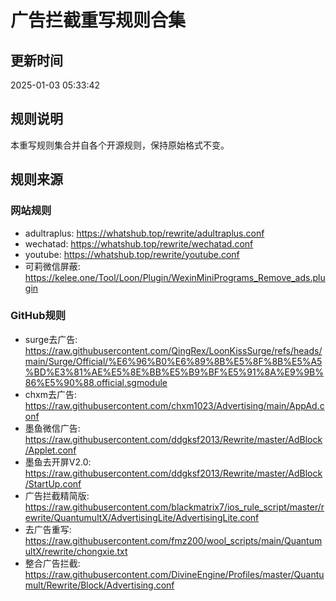 # 广告拦截重写规则合集

## 更新时间
2025-01-03 05:33:42

## 规则说明
本重写规则集合并自各个开源规则，保持原始格式不变。

## 规则来源
### 网站规则
- adultraplus: https://whatshub.top/rewrite/adultraplus.conf
- wechatad: https://whatshub.top/rewrite/wechatad.conf
- youtube: https://whatshub.top/rewrite/youtube.conf
- 可莉微信屏蔽: https://kelee.one/Tool/Loon/Plugin/WexinMiniPrograms_Remove_ads.plugin

### GitHub规则
- surge去广告: https://raw.githubusercontent.com/QingRex/LoonKissSurge/refs/heads/main/Surge/Official/%E6%96%B0%E6%89%8B%E5%8F%8B%E5%A5%BD%E3%81%AE%E5%8E%BB%E5%B9%BF%E5%91%8A%E9%9B%86%E5%90%88.official.sgmodule
- chxm去广告: https://raw.githubusercontent.com/chxm1023/Advertising/main/AppAd.conf
- 墨鱼微信广告: https://raw.githubusercontent.com/ddgksf2013/Rewrite/master/AdBlock/Applet.conf
- 墨鱼去开屏V2.0: https://raw.githubusercontent.com/ddgksf2013/Rewrite/master/AdBlock/StartUp.conf
- 广告拦截精简版: https://raw.githubusercontent.com/blackmatrix7/ios_rule_script/master/rewrite/QuantumultX/AdvertisingLite/AdvertisingLite.conf
- 去广告重写: https://raw.githubusercontent.com/fmz200/wool_scripts/main/QuantumultX/rewrite/chongxie.txt
- 整合广告拦截: https://raw.githubusercontent.com/DivineEngine/Profiles/master/Quantumult/Rewrite/Block/Advertising.conf
